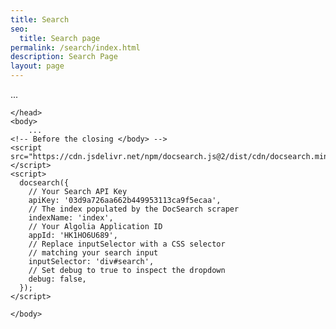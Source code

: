 ```yaml
---
title: Search
seo:
  title: Search page
permalink: /search/index.html
description: Search Page
layout: page
---
```

<!DOCTYPE  html>
<html>
	<head>
  	...
  <!-- Before the closing </head> -->
    <link
      rel="stylesheet"
      href="https://cdn.jsdelivr.net/npm/docsearch.js@2/dist/cdn/docsearch.min.css"
	  </link>

	</head>
	<body>
		...
    <!-- Before the closing </body> -->
    <script src="https://cdn.jsdelivr.net/npm/docsearch.js@2/dist/cdn/docsearch.min.js"></script>
    <script>
      docsearch({
        // Your Search API Key
        apiKey: '03d9a726aa662b449953113ca9f5ecaa',
        // The index populated by the DocSearch scraper
        indexName: 'index',
        // Your Algolia Application ID
        appId: 'HK1HO6U689',
        // Replace inputSelector with a CSS selector
        // matching your search input
        inputSelector: 'div#search',
        // Set debug to true to inspect the dropdown
        debug: false,
      });
    </script>

	</body>
</html>
  
<div id="search"></div>
